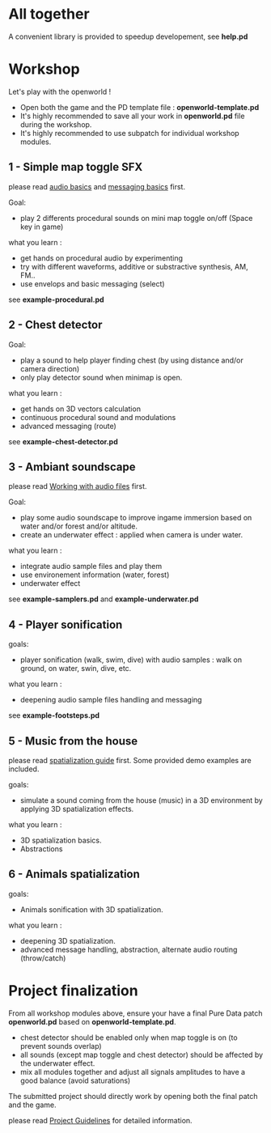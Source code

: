 # All together

A convenient library is provided to speedup developement, see **help.pd**

# Workshop

Let's play with the openworld !

* Open both the game and the PD template file : **openworld-template.pd**
* It's highly recommended to save all your work in **openworld.pd** file during the workshop.
* It's highly recommended to use subpatch for individual workshop modules.


## 1 - Simple map toggle SFX

please read [audio basics](audio-basics.md) and [messaging basics](messaging-basics.md) first.

Goal:
* play 2 differents procedural sounds on mini map toggle on/off (Space key in game)

what you learn : 
* get hands on procedural audio by experimenting
* try with different waveforms, additive or substractive synthesis, AM, FM..
* use envelops and basic messaging (select)

see **example-procedural.pd**


## 2 - Chest detector

Goal:
* play a sound to help player finding chest (by using distance and/or camera direction)
* only play detector sound when minimap is open.

what you learn : 
* get hands on 3D vectors calculation
* continuous procedural sound and modulations
* advanced messaging (route)

see **example-chest-detector.pd**


## 3 - Ambiant soundscape

please read [Working with audio files](working-with-audio-files.md.md) first.

Goal:
* play some audio soundscape to improve ingame immersion based on water and/or forest and/or altitude.
* create an underwater effect : applied when camera is under water.

what you learn :
* integrate audio sample files and play them
* use environement information (water, forest)
* underwater effect

see **example-samplers.pd** and **example-underwater.pd**

## 4 - Player sonification

goals:
* player sonification (walk, swim, dive) with audio samples : walk on ground, on water, swin, dive, etc.

what you learn :
* deepening audio sample files handling and messaging

see **example-footsteps.pd**


## 5 - Music from the house

please read [spatialization guide](spatialization.md) first. Some provided demo examples are included.

goals:
* simulate a sound coming from the house (music) in a 3D environment by applying 3D spatialization effects.

what you learn :
* 3D spatialization basics.
* Abstractions


## 6 - Animals spatialization

goals:
* Animals sonification with 3D spatialization.

what you learn :
* deepening 3D spatialization.
* advanced message handling, abstraction, alternate audio routing (throw/catch)

# Project finalization

From all workshop modules above, ensure your have a final Pure Data patch **openworld.pd** based on **openworld-template.pd**.

* chest detector should be enabled only when map toggle is on (to prevent sounds overlap)
* all sounds (except map toggle and chest detector) should be affected by the underwater effect.
* mix all modules together and adjust all signals amplitudes to have a good balance (avoid saturations)

The submitted project should directly work by opening both the final patch and the game.

please read [Project Guidelines](guidelines.md) for detailed information.

